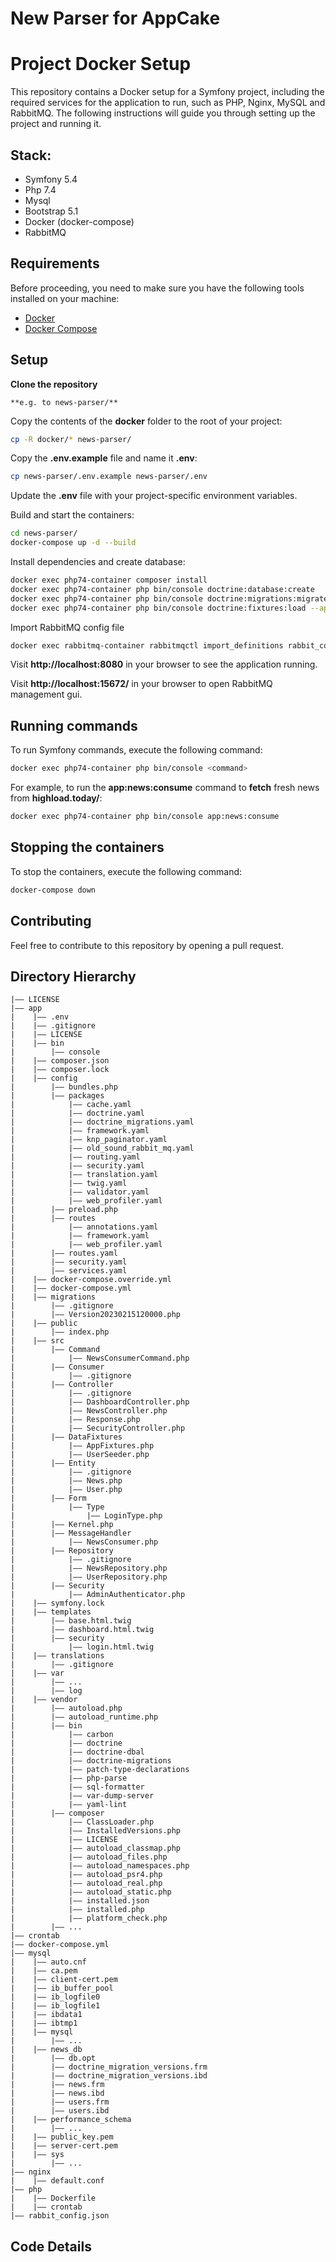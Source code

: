 # New Parser for AppCake

# **Project Docker Setup**

This repository contains a Docker setup for a Symfony project, including the required services for the application to run, such as PHP, Nginx, MySQL and RabbitMQ. The following instructions will guide you through setting up the project and running it.

## Stack:

*   Symfony 5.4
*   Php 7.4
*   Mysql
*   Bootstrap 5.1
*   Docker (docker-compose)
*   RabbitMQ

## **Requirements**

Before proceeding, you need to make sure you have the following tools installed on your machine:

*   [Docker](https://docs.docker.com/get-docker/)
*   [Docker Compose](https://docs.docker.com/compose/install/)

## **Setup**

**Clone the repository** 

`**e.g. to news-parser/**`

Copy the contents of the **docker** folder to the root of your project:

```bash
cp -R docker/* news-parser/
```

Copy the **.env.example** file and name it **.env**:

```bash
cp news-parser/.env.example news-parser/.env
```

Update the **.env** file with your project-specific environment variables.

Build and start the containers:

```bash
cd news-parser/
docker-compose up -d --build
```

Install dependencies and create database:

```bash
docker exec php74-container composer install
docker exec php74-container php bin/console doctrine:database:create
docker exec php74-container php bin/console doctrine:migrations:migrate
docker exec php74-container php bin/console doctrine:fixtures:load --append
```

Import RabbitMQ config file

```bash
docker exec rabbitmq-container rabbitmqctl import_definitions rabbit_config.json     
```

Visit **http://localhost:8080** in your browser to see the application running.

Visit **http://localhost:15672/** in your browser to open RabbitMQ management gui.

## **Running commands**

To run Symfony commands, execute the following command:

```bash
docker exec php74-container php bin/console <command>
```

For example, to run the **app:news:consume** command to **fetch** fresh news from **highload.today/**:

```bash
docker exec php74-container php bin/console app:news:consume
```

## **Stopping the containers**

To stop the containers, execute the following command:

```bash
docker-compose down
```

## **Contributing**

Feel free to contribute to this repository by opening a pull request.

## Directory Hierarchy

```
|—— LICENSE
|—— app
|    |—— .env
|    |—— .gitignore
|    |—— LICENSE
|    |—— bin
|        |—— console
|    |—— composer.json
|    |—— composer.lock
|    |—— config
|        |—— bundles.php
|        |—— packages
|            |—— cache.yaml
|            |—— doctrine.yaml
|            |—— doctrine_migrations.yaml
|            |—— framework.yaml
|            |—— knp_paginator.yaml
|            |—— old_sound_rabbit_mq.yaml
|            |—— routing.yaml
|            |—— security.yaml
|            |—— translation.yaml
|            |—— twig.yaml
|            |—— validator.yaml
|            |—— web_profiler.yaml
|        |—— preload.php
|        |—— routes
|            |—— annotations.yaml
|            |—— framework.yaml
|            |—— web_profiler.yaml
|        |—— routes.yaml
|        |—— security.yaml
|        |—— services.yaml
|    |—— docker-compose.override.yml
|    |—— docker-compose.yml
|    |—— migrations
|        |—— .gitignore
|        |—— Version20230215120000.php
|    |—— public
|        |—— index.php
|    |—— src
|        |—— Command
|            |—— NewsConsumerCommand.php
|        |—— Consumer
|            |—— .gitignore
|        |—— Controller
|            |—— .gitignore
|            |—— DashboardController.php
|            |—— NewsController.php
|            |—— Response.php
|            |—— SecurityController.php
|        |—— DataFixtures
|            |—— AppFixtures.php
|            |—— UserSeeder.php
|        |—— Entity
|            |—— .gitignore
|            |—— News.php
|            |—— User.php
|        |—— Form
|            |—— Type
|                |—— LoginType.php
|        |—— Kernel.php
|        |—— MessageHandler
|            |—— NewsConsumer.php
|        |—— Repository
|            |—— .gitignore
|            |—— NewsRepository.php
|            |—— UserRepository.php
|        |—— Security
|            |—— AdminAuthenticator.php
|    |—— symfony.lock
|    |—— templates
|        |—— base.html.twig
|        |—— dashboard.html.twig
|        |—— security
|            |—— login.html.twig
|    |—— translations
|        |—— .gitignore
|    |—— var
|        |—— ...
|        |—— log
|    |—— vendor
|        |—— autoload.php
|        |—— autoload_runtime.php
|        |—— bin
|            |—— carbon
|            |—— doctrine
|            |—— doctrine-dbal
|            |—— doctrine-migrations
|            |—— patch-type-declarations
|            |—— php-parse
|            |—— sql-formatter
|            |—— var-dump-server
|            |—— yaml-lint
|        |—— composer
|            |—— ClassLoader.php
|            |—— InstalledVersions.php
|            |—— LICENSE
|            |—— autoload_classmap.php
|            |—— autoload_files.php
|            |—— autoload_namespaces.php
|            |—— autoload_psr4.php
|            |—— autoload_real.php
|            |—— autoload_static.php
|            |—— installed.json
|            |—— installed.php
|            |—— platform_check.php
|        |—— ...
|—— crontab
|—— docker-compose.yml
|—— mysql
|    |—— auto.cnf
|    |—— ca.pem
|    |—— client-cert.pem
|    |—— ib_buffer_pool
|    |—— ib_logfile0
|    |—— ib_logfile1
|    |—— ibdata1
|    |—— ibtmp1
|    |—— mysql
|        |—— ...
|    |—— news_db
|        |—— db.opt
|        |—— doctrine_migration_versions.frm
|        |—— doctrine_migration_versions.ibd
|        |—— news.frm
|        |—— news.ibd
|        |—— users.frm
|        |—— users.ibd
|    |—— performance_schema
|        |—— ...
|    |—— public_key.pem
|    |—— server-cert.pem
|    |—— sys
|        |—— ...
|—— nginx
|    |—— default.conf
|—— php
|    |—— Dockerfile
|    |—— crontab
|—— rabbit_config.json
```

## Code Details
